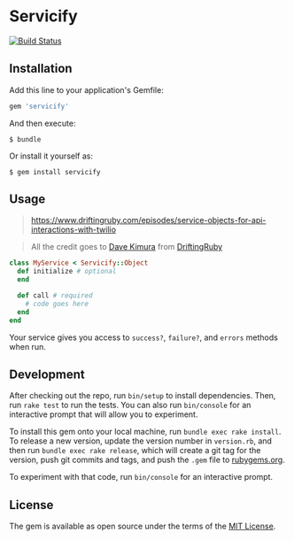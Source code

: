 # Servicify

[![Build Status](https://semaphoreci.com/api/v1/olimart/servicify/branches/master/badge.svg)](https://semaphoreci.com/olimart/servicify)

## Installation

Add this line to your application's Gemfile:

```ruby
gem 'servicify'
```

And then execute:

    $ bundle

Or install it yourself as:

    $ gem install servicify

## Usage

> https://www.driftingruby.com/episodes/service-objects-for-api-interactions-with-twilio

> All the credit goes to [Dave Kimura](https://www.twitter.com/kobaltz) from [DriftingRuby](https://www.driftingruby.com)

```ruby
class MyService < Servicify::Object
  def initialize # optional
  end

  def call # required
    # code goes here
  end
end
```

Your service gives you access to `success?`, `failure?`, and `errors` methods when run.

## Development

After checking out the repo, run `bin/setup` to install dependencies. Then, run `rake test` to run the tests. You can also run `bin/console` for an interactive prompt that will allow you to experiment.

To install this gem onto your local machine, run `bundle exec rake install`. To release a new version, update the version number in `version.rb`, and then run `bundle exec rake release`, which will create a git tag for the version, push git commits and tags, and push the `.gem` file to [rubygems.org](https://rubygems.org).

To experiment with that code, run `bin/console` for an interactive prompt.

## License

The gem is available as open source under the terms of the [MIT License](https://opensource.org/licenses/MIT).
